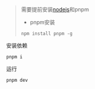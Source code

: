 > 需要提前安装[nodejs](https://nodejs.org/en/)和pnpm
>
> + pnpm安装
>
> ```shell
> npm install pnpm -g 
> ```
>
> 



安装依赖

```shell
pnpm i
```

运行

```shell
pnpm dev
```



